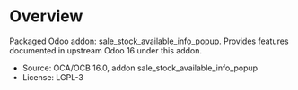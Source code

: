 # Overview

Packaged Odoo addon: sale_stock_available_info_popup. Provides features documented in upstream Odoo 16 under this addon.

- Source: OCA/OCB 16.0, addon sale_stock_available_info_popup
- License: LGPL-3
